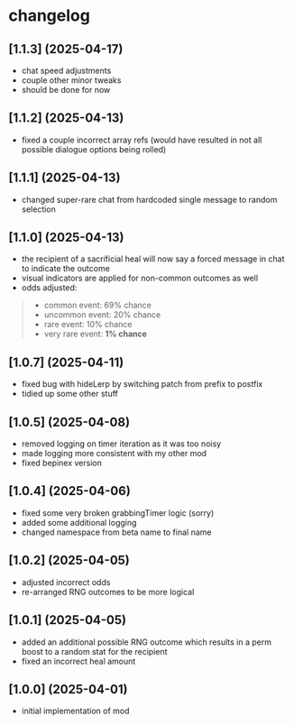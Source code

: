 # changelog

## [1.1.3] (2025-04-17)

* chat speed adjustments
* couple other minor tweaks
* should be done for now

## [1.1.2] (2025-04-13)

* fixed a couple incorrect array refs (would have resulted in not all possible dialogue options being rolled)

## [1.1.1] (2025-04-13)

* changed super-rare chat from hardcoded single message to random selection

## [1.1.0] (2025-04-13)

* the recipient of a sacrificial heal will now say a forced message in chat to indicate the outcome
* visual indicators are applied for non-common outcomes as well
* odds adjusted:

> * common event: 69% chance
> * uncommon event: 20% chance
> * rare event: 10% chance
> * very rare event: **1% chance**

## [1.0.7] (2025-04-11)

* fixed bug with hideLerp by switching patch from prefix to postfix
* tidied up some other stuff

## [1.0.5] (2025-04-08)

* removed logging on timer iteration as it was too noisy
* made logging more consistent with my other mod
* fixed bepinex version

## [1.0.4] (2025-04-06)

* fixed some very broken grabbingTimer logic (sorry)
* added some additional logging
* changed namespace from beta name to final name

## [1.0.2] (2025-04-05)

* adjusted incorrect odds
* re-arranged RNG outcomes to be more logical

## [1.0.1] (2025-04-05)

* added an additional possible RNG outcome which results in a perm boost to a random stat for the recipient
* fixed an incorrect heal amount

## [1.0.0] (2025-04-01)

* initial implementation of mod